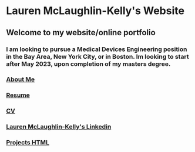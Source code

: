 # Lauren McLaughlin-Kelly's Website

## Welcome to my website/online portfolio 


### I am looking to pursue a Medical Devices Engineering position in the Bay Area, New York City, or in Boston. Im looking to start after May 2023, upon completion of my masters degree.

### [About Me](https://lmmk416.github.io/AboutMe.pdf)

### [Resume](https://Lmmk416.github.io/resume.html.pdf)

### [CV](https://Lmmk416.github.io/cv.html.pdf)

### [Lauren McLaughlin-Kelly's Linkedin](http://www.linkedin.com/in/lauren-mclaughlin-kelly)

### [Projects HTML](https://Lmmk416.github.io/projects.html)



